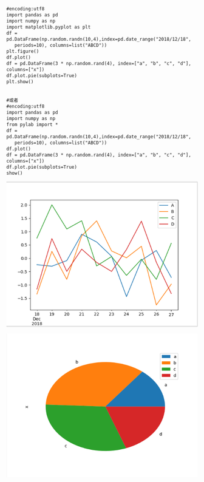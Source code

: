 
    #encoding:utf8
    import pandas as pd
    import numpy as np
    import matplotlib.pyplot as plt
    df = pd.DataFrame(np.random.randn(10,4),index=pd.date_range("2018/12/18",
       periods=10), columns=list("ABCD"))
    plt.figure()
    df.plot()
    df = pd.DataFrame(3 * np.random.rand(4), index=["a", "b", "c", "d"], columns=["x"])
    df.plot.pie(subplots=True)
    plt.show()
    
    
    #或者
    #encoding:utf8
    import pandas as pd
    import numpy as np
    from pylab import *
    df = pd.DataFrame(np.random.randn(10,4),index=pd.date_range("2018/12/18",
       periods=10), columns=list("ABCD"))
    df.plot()
    df = pd.DataFrame(3 * np.random.rand(4), index=["a", "b", "c", "d"], columns=["x"])
    df.plot.pie(subplots=True)
    show()

![](../md/img/ggzhangxiaochao/1298744-20180526212853719-1243599285.png)

![](../md/img/ggzhangxiaochao/1298744-20180526212906592-750676287.png)

